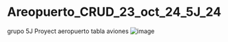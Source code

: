 # Areopuerto_CRUD_23_oct_24_5J_24
 grupo 5J Proyect aeropuerto tabla aviones
![image](https://github.com/user-attachments/assets/bf41fdf8-b5bc-41cc-9827-0a44e4cf1f9f)

